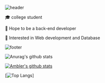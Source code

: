 ![header](https://capsule-render.vercel.app/api?type=wave&color=auto&height=300&section=header&text=Hello%20everyone&fontSize=60)



🎓 college student

🌱 Hope to be a back-end developer

🌴 Interested in Web development and Database




![footer](https://capsule-render.vercel.app/api?type=wave&color=gradient&height=150&section=footer)

![Anurag's github stats](https://github-readme-stats.vercel.app/api?username=subinmun1997&hide=contribs,prs)

[![Ambler's github stats](https://github-readme-stats.amblerkr.vercel.app/api?username=subinmun1997&show_icons=true&title_color=4bbffa&icon_color=4bbffa&text_color=000&bg_color=fff)](https://ambler.kr/)

[![Top Langs](https://github-readme-stats.vercel.app/api/top-langs/?username=subinmun1997&layout=compact)]


